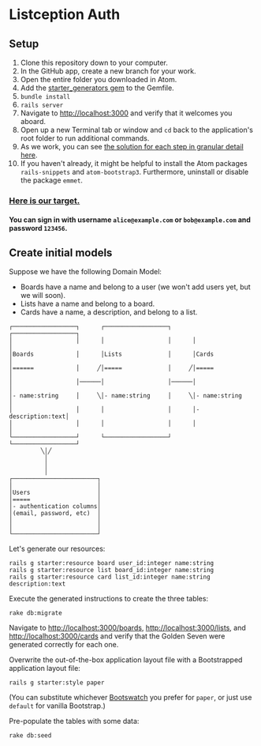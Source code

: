 # Listception Auth

## Setup

1. Clone this repository down to your computer.
1. In the GitHub app, create a new branch for your work.
1. Open the entire folder you downloaded in Atom.
1. Add the [starter_generators gem](https://gist.github.com/raghubetina/80d3cf2cf82666ed1c0f) to the Gemfile.
1. `bundle install`
1. `rails server`
1. Navigate to [http://localhost:3000](http://localhost:3000) and verify that it welcomes you aboard.
1. Open up a new Terminal tab or window and `cd` back to the application's root folder to run additional commands.
1. As we work, you can see [the solution for each step in granular detail here](https://github.com/dsgn425-2016/listception_auth_solutions/commits/heroku?page=2).
1. If you haven't already, it might be helpful to install the Atom packages `rails-snippets` and `atom-bootstrap3`. Furthermore, uninstall or disable the package `emmet`.

### [Here is our target.](https://listception-auth-target.herokuapp.com)

#### You can sign in with username `alice@example.com` or `bob@example.com` and password `123456`.

## Create initial models

Suppose we have the following Domain Model:

 - Boards have a name and belong to a user (we won't add users yet, but we will soon).
 - Lists have a name and belong to a board.
 - Cards have a name, a description, and belong to a list.

```
┌──────────────────┐      ┌──────────────────┐      ┌──────────────────┐
│                  │      │                  │      │                  │
│Boards            │      │Lists             │      │Cards             │
│======            │     ╱│=====             │     ╱│=====             │
│                  │──────│                  │──────│                  │
│- name:string     │     ╲│- name:string     │     ╲│- name:string     │
│                  │      │                  │      │- description:text│
│                  │      │                  │      │                  │
└──────────────────┘      └──────────────────┘      └──────────────────┘
         ╲│╱                                                            
          │                                                             
          │                                                             
          │                                                             
┌────────────────────────┐                                                 
│                        │                                                 
│Users                   │                                                 
│=====                   │                                                 
│- authentication columns│                                                 
│(email, password, etc)  │                                                 
│                        │                                                 
│                        │                                                 
└────────────────────────┘                                                 
```

Let's generate our resources:

```
rails g starter:resource board user_id:integer name:string
rails g starter:resource list board_id:integer name:string
rails g starter:resource card list_id:integer name:string description:text
```

Execute the generated instructions to create the three tables:

```
rake db:migrate
```

Navigate to [http://localhost:3000/boards](http://localhost:3000/boards), [http://localhost:3000/lists](http://localhost:3000/lists), and  [http://localhost:3000/cards](http://localhost:3000/cards) and verify that the Golden Seven were generated correctly for each one.

Overwrite the out-of-the-box application layout file with a Bootstrapped application layout file:

```
rails g starter:style paper
```

(You can substitute whichever [Bootswatch](http://bootswatch.com/) you prefer for `paper`, or just use `default` for vanilla Bootstrap.)

Pre-populate the tables with some data:

```
rake db:seed
```
